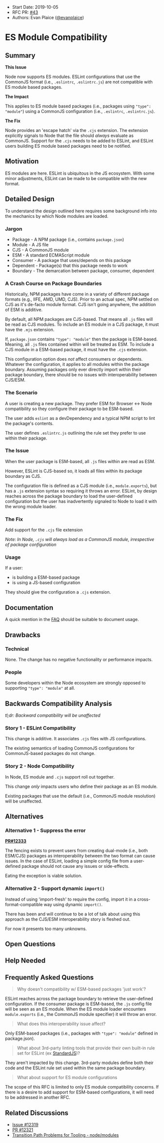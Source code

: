 - Start Date: 2019-10-05
- RFC PR: [#43](https://github.com/eslint/rfcs/pull/43)
- Authors: Evan Plaice ([@evanplaice](https://github.com/evanplaice))

# ES Module Compatibility

## Summary

**This Issue**

Node now supports ES modules. ESLint configurations that use the CommonJS format (i.e., `.eslintrc`, `.eslintrc.js`) are not compatible with ES module based packages.

**The Impact**

This applies to ES module based packages (i.e., packages using `"type": "module"`) using a CommonJS configuration (i.e., `.eslintrc`, `.eslintrc.js`).

**The Fix**

Node provides an 'escape hatch' via the `.cjs` extension. The extension explicitly signals to Node that the file should *always* evaluate as CommonJS. Support for the `.cjs` needs to be added to ESLint, and ESLint users building ES module based packages need to be notified.

## Motivation

ES modules are here. ESLint is ubiquitous in the JS ecosystem. With some minor adjustments, ESLint can be made to be compatible with the new format.

## Detailed Design

To understand the design outlined here requires some background info into the mechanics by which Node modules are loaded.

### Jargon

- Package - A NPM package (i.e., contains `package.json`)
- Module - A JS file
- CJS - A CommonJS module
- ESM - A standard ECMAScript module
- Consumer - A package that uses/depends on this package
- Dependent - Package(s) that this package needs to work
- Boundary - The demarcation between package, consumer, dependent

### A Crash Course on Package Boundaries

Historically, NPM packages have come in a variety of different package formats (e.g., IIFE, AMD, UMD, CJS). Prior to an actual spec, NPM settled on CJS as it's de-facto module format. CJS isn't going anywhere, the addition of ESM is additive.

By default, all NPM packages are CJS-based. That means all `.js` files will be read as CJS modules. To include an ES module in a CJS package, it must have the `.mjs` extension.

If, `package.json` contains `"type": "module"` then the package is ESM-based. Meaning, all `.js` files contained within will be treated as ESM. To include a CJS module in a ESM-based package, it must have the `.cjs` extension.

This configuration option does *not* affect consumers or dependents. Whatever the configuration, it applies to all modules within the package boundary. Assuming packages only ever directly import within their package boundary, there should be no issues with interoperability between CJS/ESM.

### The Scenario

A user is creating a new package. They prefer ESM for Browser <-> Node compatibility so they configure their package to be ESM-based.

The user adds `eslint` as a devDependency and a typical NPM script to lint the package's contents.

The user defines `.eslintrc.js` outlining the rule set they prefer to use within their package.

### The Issue

When the user package is ESM-based, all `.js` files within are read as ESM.

However, ESLint is CJS-based so, it loads all files within its package boundary as CJS.

The configuration file is defined as a CJS module (i.e., `module.exports`), but has a `.js` extension syntax so requiring it throws an error. ESLint, by design reaches across the package boundary to load the user-defined configuration but the user has inadvertently signaled to Node to load it with the wrong module loader.

### The Fix

Add support for the `.cjs` file extension

*Note: In Node, `.cjs` will always load as a CommonJS module, irrespective of package configuration*

### Usage

If a user:

- is building a ESM-based package
- is using a JS-based configuration

They should give the configuration a `.cjs` extension.

## Documentation

A quick mention in the [FAQ](https://github.com/eslint/eslint#frequently-asked-questions) should be suitable to document usage.

## Drawbacks

### Technical

None. The change has no negative functionality or performance impacts.

### People

Some developers within the Node ecosystem are strongly opposed to supporting `"type": "module"` at all.

## Backwards Compatibility Analysis

*tl;dr: Backward compatibility will be unaffected*

### Story 1 - ESLint Compatibility

This change is additive. It associates `.cjs` files with JS configurations.

The existing semantics of loading CommonJS configurations for CommonJS-based packages do not change.

### Story 2 - Node Compatibility

In Node, ES module and `.cjs` support roll out together.

This change *only* impacts users who define their package as an ES module.

Existing packages that use the default (i.e., CommonJS module resolution) will be unaffected.

## Alternatives

### Alternative 1 - Suppress the error

**[PR#12333](https://github.com/eslint/eslint/pull/12333)**

The fencing exists to prevent users from creating dual-mode (i.e., both ESM/CJS) packages as interoperability between the two format can cause issues. In the case of ESLint, loading a simple config file from a user-defined package should not cause any issues or side-effects.

Eating the exception is viable solution.

### Alternative 2 - Support dynamic `import()`

Instead of using 'import-fresh' to require the config, import it in a cross-format-compatible way using dynamic `import()`.

There has been and will continue to be a lot of talk about using this approach as the CJS/ESM interoperability story is fleshed out.

For now it presents too many unknowns.

## Open Questions

<!--
    This section is optional, but is suggested for a first draft.

    What parts of this proposal are you unclear about? What do you
    need to know before you can finalize this RFC?

    List the questions that you'd like reviewers to focus on. When
    you've received the answers and updated the design to reflect them, 
    you can remove this section.
-->

## Help Needed

<!--
    This section is optional.

    Are you able to implement this RFC on your own? If not, what kind
    of help would you need from the team?
-->

## Frequently Asked Questions

> Why doesn't compatibility w/ ESM-based packages 'just work'?

ESLint reaches across the package boundary to retrieve the user-defined configuration. If the consumer package is ESM-based, the `.js` config file will be seen as an ES module. When the ES module loader encounters `module.exports` (i.e., the CommonJS module specifier) it will throw an error.

> What does this interoperability issue affect?

Only ESM-based packages (i.e., packages with `"type": "module"` defined in package.json).

> What about 3rd-party linting tools that provide their own built-in rule set for ESLint (ex [StandardJS](https://standardjs.com/))?

They aren't impacted by this change. 3rd-party modules define both their code and the ESLint rule set used within the same package boundary.

> What about support for ES module configurations

The scope of this RFC is limited to only ES module compatibility concerns. If there is a desire to add support for ESM-based configurations, it will need to be addressed in another RFC.

## Related Discussions

- [Issue #12319](https://github.com/eslint/eslint/issues/12319)
- [PR #12321](https://github.com/eslint/eslint/pull/12321)
- [Transition Path Problems for Tooling - node/modules](https://github.com/nodejs/modules/issues/388)
